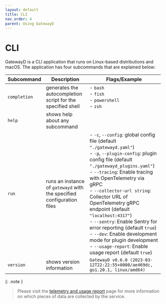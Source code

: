 ```yaml
---
layout: default
title: CLI
nav_order: 4
parent: Using GatewayD
---
```


# CLI

GatewayD is a CLI application that runs on Linux-based distributions and macOS. The application has four subcommands that are explained below:

| Subcommand   | Description                                                           | Flags/Example                                                                                                                                                                                                                                                                                                                                                                                                                                                                                                                        |
| ------------ | --------------------------------------------------------------------- | ------------------------------------------------------------------------------------------------------------------------------------------------------------------------------------------------------------------------------------------------------------------------------------------------------------------------------------------------------------------------------------------------------------------------------------------------------------------------------------------------------------------------------------ |
| `completion` | generates the autocompletion script for the specified shell           | - `bash`<br/>- `fish`<br/>- `powershell`<br/>- `zsh`                                                                                                                                                                                                                                                                                                                                                                                                                                                                                 |
| `help`       | shows help about any subcommand                                       |                                                                                                                                                                                                                                                                                                                                                                                                                                                                                                                                      |
| `run`        | runs an instance of `gatewayd` with the specified configuration files | - `-c`, `--config`: global config file (default `"./gatewayd.yaml"`)<br/>- `-p`, `--plugin-config`: plugin config file (default `"./gatewayd_plugins.yaml"`)<br/>- `--tracing`: Enable tracing with OpenTelemetry via gRPC<br/>- `--collector-url string`: Collector URL of OpenTelemetry gRPC endpoint (default `"localhost:4317"`)<br/>- `--sentry`: Enable Sentry for error reporting (default `true`)<br/>- `--dev`: Enable development mode for plugin development<br/>- `--usage-report`: Enable usage report (default `true`) |
| `version`    | shows version information                                             | `GatewayD v0.6.0 (2023-03-12T22:22:55+0000/ae469dc, go1.20.1, linux/amd64)`                                                                                                                                                                                                                                                                                                                                                                                                                                                          |

{: .note }
> Please visit the [telemetry and usage report](../miscellaneous/telemetry-and-usage-report) page for more information on which pieces of data are collected by the service.
